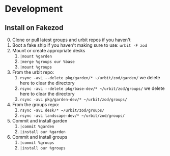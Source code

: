 # Development

## Install on Fakezod

0. Clone or pull latest groups and urbit repos if you haven't
1. Boot a fake ship if you haven't making sure to use:
	`urbit -F zod`
2. Mount or create appropriate desks
	1. `|mount %garden`
	2. `|merge %groups our %base`
	3. `|mount %groups`
3. From the urbit repo:
	1. `rsync -avL --delete pkg/garden/* ~/urbit/zod/garden/` we delete here to clear the directory
	2. `rsync -avL --delete pkg/base-dev/* ~/urbit/zod/groups/` we delete here to clear the directory
	3. `rsync -avL pkg/garden-dev/* ~/urbit/zod/groups/`
4. From the groups repo:
	1. `rsync -avL desk/* ~/urbit/zod/groups/`
	2. `rsync -avL landscape-dev/* ~/urbit/zod/groups/`
5. Commit and install garden
	1. `|commit %garden`
	2. `|install our %garden`
6. Commit and install groups
	1. `|commit %groups`
	2. `|install our %groups`
